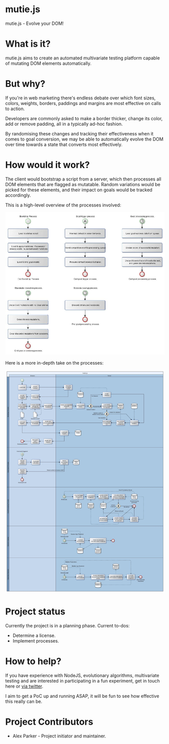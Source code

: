 # mutie.js
mutie.js - Evolve your DOM!

# What is it?

mutie.js aims to create an automated multivariate testing platform capable of mutating DOM elements automatically.

# But why?

If you're in web marketing there's endless debate over which font sizes, colors, weights, borders, paddings and margins are most effective on calls to action.

Developers are commonly asked to make a border thicker, change its color, add or remove padding, all in a typically ad-hoc fashion.

By randomising these changes and tracking their effectiveness when it comes to goal conversion, we may be able to automatically evolve the DOM over time towards a state that converts most effectively.

# How would it work?

The client would bootstrap a script from a server, which then processes all DOM elements that are flagged as mutatable.  Random variations would be picked for these elements, and their impact on goals would be tracked accordingly.

This is a high-level overview of the processes involved:

![High level process diagram](/doc/mutie.js.process-overview.jpg?raw=true "High level process diagram")

Here is a more in-depth take on the processes:

![Detailed process diagram](/doc/mutie.js.process.jpg?raw=true "Detailed process diagram")

# Project status

Currently the project is in a planning phase.  Current to-dos:

* Determine a license.
* Implement processes.

# How to help?

If you have experience with NodeJS, evolutionary algorithms, multivariate testing and are interested in participating in a fun experiment, get in touch here or [via twitter](https://twitter.com/alexofparker "Alex's Twitter").

I aim to get a PoC up and running ASAP, it will be fun to see how effective this really can be.

# Project Contributors

* Alex Parker - Project initiator and maintainer.